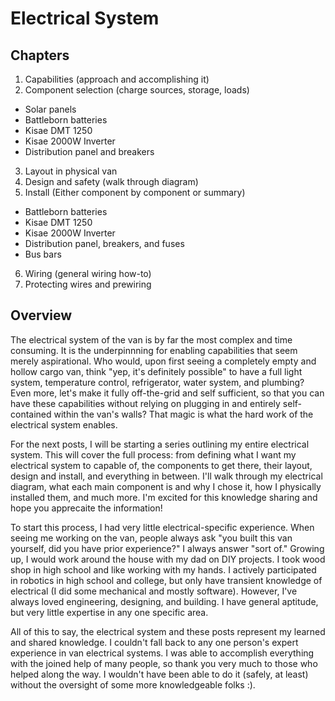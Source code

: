 # Electrical System

## Chapters
1) Capabilities (approach and accomplishing it)
2) Component selection (charge sources, storage, loads)
- Solar panels
- Battleborn batteries
- Kisae DMT 1250
- Kisae 2000W Inverter
- Distribution panel and breakers
3) Layout in physical van
4) Design and safety (walk through diagram)
5) Install (Either component by component or summary)
- Battleborn batteries
- Kisae DMT 1250
- Kisae 2000W Inverter
- Distribution panel, breakers, and fuses
- Bus bars
6) Wiring (general wiring how-to)
7) Protecting wires and prewiring



## Overview
The electrical system of the van is by far the most complex and time consuming. It is the underpinnning for enabling capabilities that seem merely aspirational. Who would, upon first seeing a completely empty and hollow cargo van, think "yep, it's definitely possible" to have a full light system, temperature control, refrigerator, water system, and plumbing? Even more, let's make it fully off-the-grid and self sufficient, so that you can have these capabilities without relying on plugging in and entirely self-contained within the van's walls? That magic is what the hard work of the electrical system enables.

For the next posts, I will be starting a series outlining my entire electrical system. This will cover the full process: from defining what I want my electrical system to capable of, the components to get there, their layout, design and install, and everything in between. I'll walk through my electrical diagram, what each main component is and why I chose it, how I physically installed them, and much more. I'm excited for this knowledge sharing and hope you apprecaite the information!

To start this process, I had very little electrical-specific experience. When seeing me working on the van, people always ask "you built this van yourself, did you have prior experience?" I always answer "sort of." Growing up, I would work around the house with my dad on DIY projects. I took wood shop in high school and like working with my hands. I actively participated in robotics in high school and college, but only have transient knowledge of electrical (I did some mechanical and mostly software). However, I've always loved engineering, designing, and building. I have general aptitude, but very little expertise in any one specific area.

 All of this to say, the electrical system and these posts represent my learned and shared knowledge. I couldn't fall back to any one person's expert experience in van electrical systems. I was able to accomplish everything with the joined help of many people, so thank you very much to those who helped along the way. I wouldn't have been able to do it (safely, at least) without the oversight of some more knowledgeable folks :).

